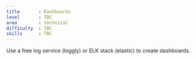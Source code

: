 ```yaml
---
title       : Dashboards
level       : TBC
area        : technical
difficulty  : TBC
skills      : TBC
---
```


Use a free log service (loggly) or ELK stack (elastic) to create dashboards.